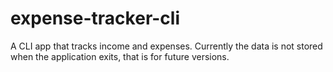 # expense-tracker-cli
A CLI app that tracks income and expenses. Currently the data is not stored when the application exits, that is for future versions.
